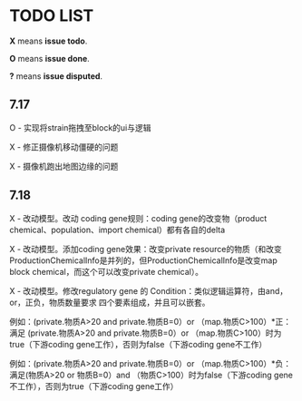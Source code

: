 # TODO LIST

**X** means **issue todo**.

**O** means **issue done**.

**?** means **issue disputed**.

## 7.17

O - 实现将strain拖拽至block的ui与逻辑

X - 修正摄像机移动僵硬的问题

X - 摄像机跑出地图边缘的问题

## 7.18

X - 改动模型。改动 coding gene规则：coding gene的改变物（product chemical、population、import chemical）都有各自的delta

X - 改动模型。添加coding gene效果：改变private resource的物质（和改变ProductionChemicalInfo是并列的，但ProductionChemicalInfo是改变map block chemical，而这个可以改变private chemical）。

X - 改动模型。修改regulatory gene 的 Condition：类似逻辑运算符，由and，or，正负，物质数量要求 四个要素组成，并且可以嵌套。

例如：(private.物质A>20 and private.物质B=0）or （map.物质C>100）*正：满足 (private.物质A>20 and private.物质B=0）or （map.物质C>100）时为true（下游coding gene工作），否则为false（下游coding gene不工作）

例如：(private.物质A>20 and private.物质B=0）or （map.物质C>100）*负：满足(物质A>20 or 物质B=0）and （物质C>100）时为false（下游coding gene不工作），否则为true（下游coding gene工作）

